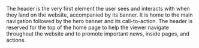 The header is the very first element the user sees and interacts with when they land on the website, accompanied by its banner. It is home to the main navigation followed by the hero banner and its call-to-action. The header is reserved for the top of the home page to help the viewer navigate throughout the website and to promote important news, inside pages, and actions.
